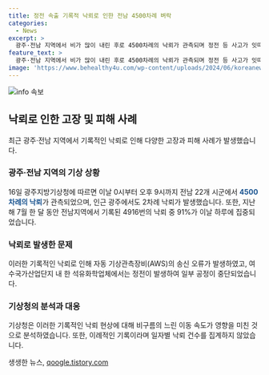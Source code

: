 ```yaml
---
title: 정전 속출 기록적 낙뢰로 인한 전남 4500차례 벼락
categories:
  - News
excerpt: >
  광주·전남 지역에서 비가 많이 내린 후로 4500차례의 낙뢰가 관측되며 정전 등 사고가 잇따랐다. 전남 22개 시군에서 4500차례의 낙뢰가 관측되었고, 이는 지난해 7월 한 달 동안 기록된 낙뢰의 91%에 해당하는 수치다. 기상청은 비구름의 느린 이동 속도가 영향을 미쳤다고 분석했으며, 이는 이례적인 현상이라고 전했다. 이로써 정전 등 사고가 발생하는 등 지역적 피해가 생겼다.
feature_text: >
  광주·전남 지역에서 비가 많이 내린 후로 4500차례의 낙뢰가 관측되며 정전 등 사고가 잇따랐다. 전남 22개 시군에서 4500차례의 낙뢰가 관측되었고, 이는 지난해 7월 한 달 동안 기록된 낙뢰의 91%에 해당하는 수치다. 기상청은 비구름의 느린 이동 속도가 영향을 미쳤다고 분석했으며, 이는 이례적인 현상이라고 전했다. 이로써 정전 등 사고가 발생하는 등 지역적 피해가 생겼다.
image: 'https://www.behealthy4u.com/wp-content/uploads/2024/06/koreanews.jpg'
---
```


<p><img src="https://www.behealthy4u.com/wp-content/uploads/2024/06/koreanews.jpg" alt="info 속보" /></p>

<h2 data-ke-size="size26">낙뢰로 인한 고장 및 피해 사례</h2>

<p data-ke-size="size16">최근 광주·전남 지역에서 기록적인 낙뢰로 인해 다양한 고장과 피해 사례가 발생했습니다.</p>

<h3>광주·전남 지역의 기상 상황</h3>

<p data-ke-size="size16">16일 광주지방기상청에 따르면 이날 0시부터 오후 9시까지 전남 22개 시군에서 <b><span style="color: #1a5490;">4500차례의 낙뢰</span></b>가 관측되었으며, 인근 광주에서도 2차례 낙뢰가 발생했습니다. 또한, 지난해 7월 한 달 동안 전남지역에서 기록된 4916번의 낙뢰 중 91%가 이날 하루에 집중되었습니다.</p>

<h3>낙뢰로 발생한 문제</h3>

<p data-ke-size="size16">이러한 기록적인 낙뢰로 인해 자동 기상관측장비(AWS)의 송신 오류가 발생하였고, 여수국가산업단지 내 한 석유화학업체에서는 정전이 발생하여 일부 공정이 중단되었습니다.</p>

<h3>기상청의 분석과 대응</h3>

<p data-ke-size="size16">기상청은 이러한 기록적인 낙뢰 현상에 대해 비구름의 느린 이동 속도가 영향을 미친 것으로 분석하였습니다. 또한, 이례적인 기록이라며 일자별 낙뢰 건수를 집계하지 않았습니다.</p>
생생한 뉴스, <a href="https://qoogle.tistory.com" rel="dofollow">qoogle.tistory.com</a>


